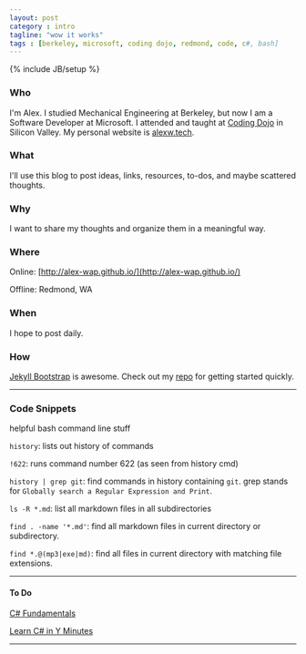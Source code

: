```yaml
---
layout: post
category : intro
tagline: "wow it works"
tags : [berkeley, microsoft, coding dojo, redmond, code, c#, bash]
---
```

{% include JB/setup %}

### Who 
I'm Alex. I studied Mechanical Engineering at Berkeley, but now I am a Software Developer at Microsoft. I attended and taught at [Coding Dojo](http://codingdojo.com) in Silicon Valley. My personal website is [alexw.tech](http://alexw.tech).


### What 
I'll use this blog to post ideas, links, resources, to-dos, and maybe scattered thoughts.


### Why
I want to share my thoughts and organize them in a meaningful way. 


### Where 
Online: [http://alex-wap.github.io/](http://alex-wap.github.io/)


Offline: Redmond, WA


### When 
I hope to post daily.



### How 
[Jekyll Bootstrap](http://jekyllbootstrap.com/) is awesome. Check out my [repo](https://github.com/alex-wap/alex-wap.github.io) for getting started quickly.

---

### Code Snippets
helpful bash command line stuff


`history`: lists out history of commands


`!622`: runs command number 622 (as seen from history cmd)


`history | grep git`: find commands in history containing `git`. grep stands for `Globally search a Regular Expression and Print`.


`ls -R *.md`: list all markdown files in all subdirectories

`find . -name '*.md'`: find all markdown files in current directory or subdirectory.


`find *.@(mp3|exe|md)`: find all files in current directory with matching file extensions.

---

#### To Do

[C# Fundamentals](https://mva.microsoft.com/en-US/training-courses/c-fundamentals-for-absolute-beginners-16169?l=Lvld4EQIC_2706218949)


[Learn C# in Y Minutes](https://learnxinyminutes.com/docs/csharp/)

---

